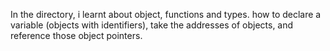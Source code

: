 In the directory, i learnt about object, functions and types. how to declare a variable (objects with identifiers), take the addresses of objects, and reference those object pointers.
